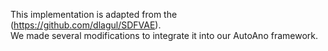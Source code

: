 This implementation is adapted from the (https://github.com/dlagul/SDFVAE).  
We made several modifications to integrate it into our AutoAno framework.
